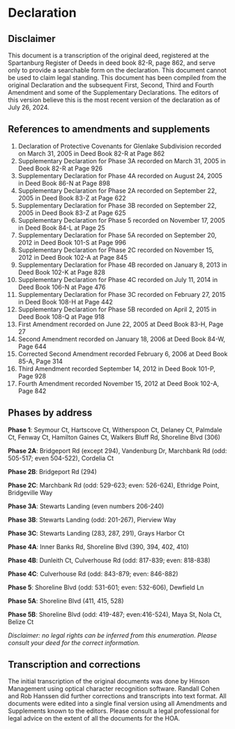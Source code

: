 # Declaration

## Disclaimer 
This document is a transcription of the original deed, registered at the Spartanburg Register of Deeds in deed book 82-R, page 862, and serve only to provide a searchable form on the declaration. This document cannot be used to claim legal standing. This document has been compiled from the original Declaration and the subsequent First, Second, Third and Fourth Amendment and some of the Supplementary Declarations. The editors of this version believe this is the most recent version of the declaration as of July 26, 2024.

## References to amendments and supplements
<ol>
  <li>Declaration of Protective Covenants for Glenlake Subdivision recorded on March 31, 2005 in Deed Book 82-R at Page 862</li>
  <li>Supplementary Declaration for Phase 3A recorded on March 31, 2005 in Deed Book 82-R at Page 926</li>
  <li>Supplementary Declaration for Phase 4A recorded on August 24, 2005 in Deed Book 86-N at Page 898</li>
  <li>Supplementary Declaration for Phase 2A recorded on September 22, 2005 in Deed Book 83-Z at Page 622</li>
  <li>Supplementary Declaration for Phase 3B recorded on September 22, 2005 in Deed Book 83-Z at Page 625</li>
  <li>Supplementary Declaration for Phase 5 recorded on November 17, 2005 in Deed Book 84-L at Page 25</li>
  <li>Supplementary Declaration for Phase 5A recorded on September 20, 2012 in Deed Book 101-S at Page 996</li>
  <li>Supplementary Declaration for Phase 2C recorded on November 15, 2012 in Deed Book 102-A at Page 845</li>
  <li>Supplementary Declaration for Phase 4B recorded on January 8, 2013 in Deed Book 102-K at Page 828</li>
  <li>Supplementary Declaration for Phase 4C recorded on July 11, 2014 in Deed Book 106-N at Page 476</li>
  <li>Supplementary Declaration for Phase 3C recorded on February 27, 2015 in Deed Book 108-H at Page 442</li>
  <li>Supplementary Declaration for Phase 5B recorded on April 2, 2015 in Deed Book 108-Q at Page 918</li>
  <li>First Amendment recorded on June 22, 2005 at Deed Book 83-H, Page 27</li>
  <li>Second Amendment recorded on January 18, 2006 at Deed Book 84-W, Page 644</li>
  <li>Corrected Second Amendment recorded February 6, 2006 at Deed Book 85-A, Page 314</li>
  <li>Third Amendment recorded September 14, 2012 in Deed Book 101-P, Page 928</li>
  <li>Fourth Amendment recorded November 15, 2012 at Deed Book 102-A, Page 842</li>
</ol>

## Phases by address

**Phase 1**: Seymour Ct, Hartscove Ct, Witherspoon Ct, Delaney Ct, Palmdale Ct, Fenway Ct, Hamilton Gaines Ct, Walkers Bluff Rd, Shoreline Blvd (306)

**Phase 2A**: Bridgeport Rd (except 294), Vandenburg Dr, Marchbank Rd (odd: 505-517; even 504-522), Cordelia Ct

**Phase 2B**: Bridgeport Rd (294)

**Phase 2C**: Marchbank Rd (odd: 529-623; even: 526-624), Ethridge Point, Bridgeville Way

**Phase 3A**: Stewarts Landing (even numbers 206-240)

**Phase 3B**: Stewarts Landing (odd: 201-267), Pierview Way

**Phase 3C**: Stewarts Landing (283, 287, 291), Grays Harbor Ct

**Phase 4A**: Inner Banks Rd, Shoreline Blvd (390, 394, 402, 410)

**Phase 4B**: Dunleith Ct, Culverhouse Rd (odd: 817-839; even: 818-838)

**Phase 4C**: Culverhouse Rd (odd: 843-879; even: 846-882)

**Phase 5**: Shoreline Blvd (odd: 531-601; even: 532-606), Dewfield Ln

**Phase 5A**: Shoreline Blvd (411, 415, 528)

**Phase 5B**: Shoreline Blvd (odd: 419-487; even:416-524), Maya St, Nola Ct, Belize Ct

*Disclaimer: no legal rights can be inferred from this enumeration. Please consult your deed for the correct information.*

## Transcription and corrections
The initial transcription of the original documents was done by Hinson Management using optical character recognition software. Randall Cohen and Rob Hanssen did further corrections and transcripts into text format. All documents were edited into a single final version using all Amendments and Supplements known to the editors. Please consult a legal professional for legal advice on the extent of all the documents for the HOA.

